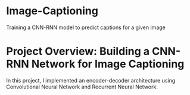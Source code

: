 # Image-Captioning
Training a CNN-RNN model to predict captions for a given image
# Project Overview: Building a CNN-RNN Network for Image Captioning
In this project, I implemented an encoder-decoder architecture using Convolutional Neural Network and Recurrent Neural Network.
